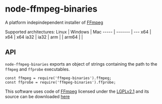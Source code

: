 # node-ffmpeg-binaries
A platform indepindependent installer of [FFmpeg](https://ffmpeg.org/)


Supported architectures:
Linux | Windows | Mac
----- | ------- | ---
x64   | x64     | x64
ia32  | ia32    |
arm   |         |
arm64 |         |

## API
`node-ffmpeg-binaries` exports an object of strings containing the path to the `ffmpeg` and `ffprobe` executables.

```
const ffmpeg = require('ffmpeg-binaries').ffmpeg;
const ffprobe = require('ffmpeg-binaries').ffprobe;
```

This software uses code of <a href=http://ffmpeg.org>FFmpeg</a> licensed under the <a href=http://www.gnu.org/licenses/old-licenses/lgpl-2.1.html>LGPLv2.1</a> and its source can be downloaded [here](ffmpeg)
